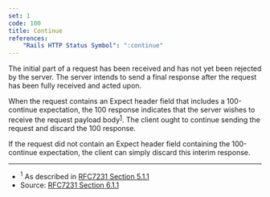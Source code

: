 ```yaml
---
set: 1
code: 100
title: Continue
references:
    "Rails HTTP Status Symbol": ":continue"
---
```


The initial part of a request has been received and has not yet been rejected by
the server. The server intends to send a final response after the request has
been fully received and acted upon.

When the request contains an Expect header field that includes a 100-continue
expectation, the 100 response indicates that the server wishes to receive the
request payload body<sup>[1](#ref-1)</sup>. The client ought to continue sending
the request and discard the 100 response.

If the request did not contain an Expect header field containing the
100-continue expectation, the client can simply discard this interim response.

---

* <span id="ref-1"><sup>1</sup> As described in [RFC7231 Section 5.1.1][2]</span>
* Source: [RFC7231 Section 6.1.1][1]

[1]: <http://tools.ietf.org/html/rfc7231#section-6.2.1>
[2]: <http://tools.ietf.org/html/rfc7231#section-5.1.1>